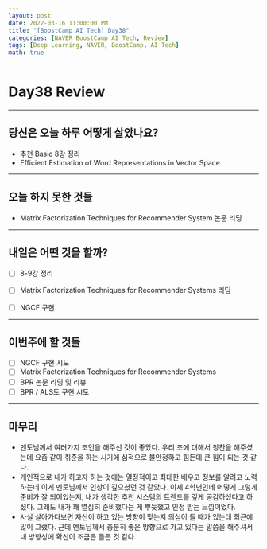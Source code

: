 ```yaml
---
layout: post
date: 2022-03-16 11:00:00 PM
title: "[BoostCamp AI Tech] Day38"
categories: [NAVER BoostCamp AI Tech, Review]
tags: [Deep Learning, NAVER, BoostCamp, AI Tech]
math: true
---
```


# Day38 Review

---

## 당신은 오늘 하루 어떻게 살았나요?

- 추천 Basic 8강 정리
- Efficient Estimation of Word Representations in Vector Space

---

## 오늘 하지 못한 것들

- Matrix Factorization Techniques for Recommender System 논문 리딩

---

## 내일은 어떤 것을 할까?

- [ ] 8-9강 정리
- [ ] Matrix Factorization Techniques for Recommender Systems 리딩
- [ ] NGCF 구현


---

## 이번주에 할 것들

- [ ] NGCF 구현 시도
- [ ] Matrix Factorization Techniques for Recommender Systems
- [ ] BPR 논문 리딩 및 리뷰
- [ ] BPR / ALS도 구현 시도

---

## 마무리

- 멘토님께서 여러가지 조언을 해주신 것이 좋았다. 우리 조에 대해서 칭찬을 해주셨는데 요즘 같이 취준을 하는 시기에 심적으로 불안정하고 힘든데 큰 힘이 되는 것 같다.
- 개인적으로 내가 하고자 하는 것에는 열정적이고 최대한 배우고 정보를 알려고 노력하는데 이게 멘토님께서 인상이 깊으셨던 것 같았다. 이제 4학년인데 어떻게 그렇게 준비가 잘 되어있는지, 내가 생각한 추천 시스템의 트렌드를 깊게 공감하셨다고 하셨다. 그래도 내가 꽤 열심히 준비했다는 게 뿌듯했고 인정 받는 느낌이었다.
- 사실 살아가다보면 자신이 하고 있는 방향이 맞는지 의심이 들 때가 있는데 최근에 많이 그랬다. 근데 멘토님께서 충분히 좋은 방향으로 가고 있다는 말씀을 해주셔서 내 방향성에 확신이 조금은 들은 것 같다.